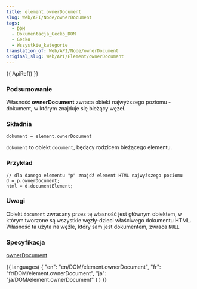```yaml
---
title: element.ownerDocument
slug: Web/API/Node/ownerDocument
tags:
  - DOM
  - Dokumentacja_Gecko_DOM
  - Gecko
  - Wszystkie_kategorie
translation_of: Web/API/Node/ownerDocument
original_slug: Web/API/Element/ownerDocument
---
```

{{ ApiRef() }}

### Podsumowanie

Własność **ownerDocument** zwraca obiekt najwyższego poziomu - dokument, w którym znajduje się bieżący węzeł.

### Składnia

    dokument = element.ownerDocument

`dokument` to obiekt `document`, będący rodzicem bieżącego elementu.

### Przykład

    // dla danego elementu "p" znajdź element HTML najwyższego poziomu
    d = p.ownerDocument;
    html = d.documentElement;

### Uwagi

Obiekt `document` zwracany przez tę własność jest głównym obiektem, w którym tworzone są wszystkie węzły-dzieci właściwego dokumentu HTML. Własność ta użyta na węźle, który sam jest dokumentem, zwraca `NULL`

### Specyfikacja

[ownerDocument](http://www.w3.org/TR/2000/REC-DOM-Level-2-Core-20001113/core.html#node-ownerDoc)





{{ languages( { "en": "en/DOM/element.ownerDocument", "fr": "fr/DOM/element.ownerDocument", "ja": "ja/DOM/element.ownerDocument" } ) }}
